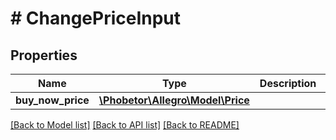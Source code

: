 # # ChangePriceInput

## Properties

Name | Type | Description | Notes
------------ | ------------- | ------------- | -------------
**buy_now_price** | [**\Phobetor\Allegro\Model\Price**](Price.md) |  |

[[Back to Model list]](../../README.md#models) [[Back to API list]](../../README.md#endpoints) [[Back to README]](../../README.md)

